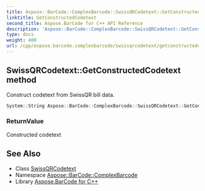 ```yaml
---
title: Aspose::BarCode::ComplexBarcode::SwissQRCodetext::GetConstructedCodetext method
linktitle: GetConstructedCodetext
second_title: Aspose.BarCode for C++ API Reference
description: 'Aspose::BarCode::ComplexBarcode::SwissQRCodetext::GetConstructedCodetext method. Construct codetext from SwissQR bill data in C++.'
type: docs
weight: 400
url: /cpp/aspose.barcode.complexbarcode/swissqrcodetext/getconstructedcodetext/
---
```

## SwissQRCodetext::GetConstructedCodetext method


Construct codetext from SwissQR bill data.

```cpp
System::String Aspose::BarCode::ComplexBarcode::SwissQRCodetext::GetConstructedCodetext() override
```


### ReturnValue

Constructed codetext

## See Also

* Class [SwissQRCodetext](../)
* Namespace [Aspose::BarCode::ComplexBarcode](../../)
* Library [Aspose.BarCode for C++](../../../)
